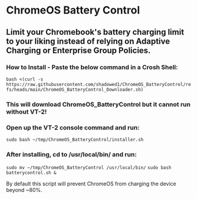 # **ChromeOS Battery Control**

## Limit your Chromebook's battery charging limit to your liking instead of relying on Adaptive Charging or Enterprise Group Policies.

### How to Install - Paste the below command in a Crosh Shell:

`bash <(curl -s https://raw.githubusercontent.com/shadowed1/ChromeOS_BatteryControl/refs/heads/main/ChromeOS_BatteryControl_Downloader.sh)`

### This will download ChromeOS_BatteryControl but it cannot run without VT-2!
### Open up the VT-2 console command and run:


`sudo bash ~/tmp/ChromeOS_BatteryControl/installer.sh`

### After installing, cd to /usr/local/bin/ and run:
 `sudo mv ~/tmp/ChromeOS_BatteryControl /usr/local/bin/`
 `sudo bash batterycontrol.sh &`

By default this script will prevent ChromeOS from charging the device beyond ~80%. 
